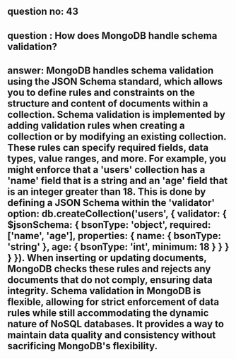
      
## question no: 43

## question : How does MongoDB handle schema validation?

## answer: MongoDB handles schema validation using the JSON Schema standard, which allows you to define rules and constraints on the structure and content of documents within a collection. Schema validation is implemented by adding validation rules when creating a collection or by modifying an existing collection. These rules can specify required fields, data types, value ranges, and more. For example, you might enforce that a 'users' collection has a 'name' field that is a string and an 'age' field that is an integer greater than 18. This is done by defining a JSON Schema within the 'validator' option: db.createCollection('users', { validator: { $jsonSchema: { bsonType: 'object', required: ['name', 'age'], properties: { name: { bsonType: 'string' }, age: { bsonType: 'int', minimum: 18 } } } } }). When inserting or updating documents, MongoDB checks these rules and rejects any documents that do not comply, ensuring data integrity. Schema validation in MongoDB is flexible, allowing for strict enforcement of data rules while still accommodating the dynamic nature of NoSQL databases. It provides a way to maintain data quality and consistency without sacrificing MongoDB's flexibility.
      